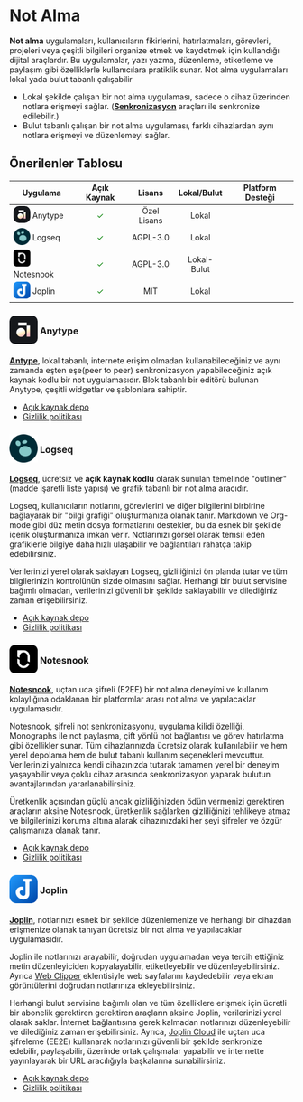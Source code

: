 <!-- NOTLAR
 - Bu kategoride lokal ve bulut tabanlı not alma uygulamaları ayrı ayrı eklenebilir- tek bir tabloda belirtilebilir ancak lokal ve bulut tabanlı not alma uygulamalarının farkı anlatılmalıdır.
 - Tablo eklemeyi unutmayın
 - Uygun görseller eklemeyi unutmayın.
 - İçerik kuralları ve ekleme yapmak sayfalarını ziyaret edebilirsiniz -->

# Not Alma

**Not alma** uygulamaları, kullanıcıların fikirlerini, hatırlatmaları, görevleri, projeleri veya çeşitli bilgileri organize etmek ve kaydetmek için kullandığı dijital araçlardır. Bu uygulamalar, yazı yazma, düzenleme, etiketleme ve paylaşım gibi özelliklerle kullanıcılara pratiklik sunar. Not alma uygulamaları lokal yada bulut tabanlı çalışabilir

- Lokal şekilde çalışan bir not alma uygulaması, sadece o cihaz üzerinden notlara erişmeyi sağlar. ([**Senkronizasyon**](https://guvendekal.org/#/senkronizasyon) araçları ile senkronize edilebilir.)
- Bulut tabanlı çalışan bir not alma uygulaması, farklı cihazlardan aynı notlara erişmeyi ve düzenlemeyi sağlar.

## Önerilenler Tablosu

| Uygulama | Açık Kaynak | Lisans | Lokal/Bulut | Platform Desteği |
|----------|:-----------:|:------:|:-----------:|:----------------:|
| <span style="display: inline-block; vertical-align: middle;"><img src="docs/images/anytype.png" alt="Anytype" style="width: 30px; height: 30px; border-radius: 10px;"> </span> <span style="display: inline-block; vertical-align: middle;"> Anytype </span> | <span style="color: green;">✓</span> | Özel Lisans | Lokal | <i class="fa-brands fa-windows"></i> <i class="fa-brands fa-apple"></i> <i class="fa-brands fa-linux"></i> <i class="fa-brands fa-android"></i> <i class="fa-brands fa-app-store-ios"></i>  |
| <span style="display: inline-block; vertical-align: middle;"><img src="docs/images/logseq-icon.png" alt="logseq" style="width: 30px; height: 30px;"> </span> <span style="display: inline-block; vertical-align: middle;"> Logseq </span> | <span style="color: green;">✓</span> | AGPL-3.0 | Lokal | <i class="fa-brands fa-windows"></i> <i class="fa-brands fa-apple"></i> <i class="fa-brands fa-linux"></i> <i class="fa-brands fa-android"></i> <i class="fa-brands fa-app-store-ios"></i> |
| <span style="display: inline-block; vertical-align: middle;"><img src="docs/images/notesnook-icon.png" alt="notesnook" style="width: 30px; height: 30px;"> </span> <span style="display: inline-block; vertical-align: middle;"> Notesnook </span> | <span style="color: green;">✓</span> | AGPL-3.0 | Lokal-Bulut | <i class="fa-solid fa-globe"></i> <i class="fa-brands fa-windows"></i> <i class="fa-brands fa-apple"></i> <i class="fa-brands fa-linux"></i> <i class="fa-brands fa-android"></i> <i class="fa-brands fa-app-store-ios"></i> |
| <span style="display: inline-block; vertical-align: middle;"><img src="docs/images/joplin-icon.png" alt="joplin" style="width: 30px; height: 30px;"> </span> <span style="display: inline-block; vertical-align: middle;"> Joplin </span> | <span style="color: green;">✓</span> | MIT| Lokal | <i class="fa-brands fa-windows"></i> <i class="fa-brands fa-apple"></i> <i class="fa-brands fa-linux"></i> <i class="fa-brands fa-android"></i> <i class="fa-brands fa-app-store-ios"></i> |

### <span style="display: inline-block; vertical-align: middle;"><img src="docs/images/anytype.png" alt="Anytype" style="width: 50px; height: 50px; border-radius: 10px;"> </span> <span style="display: inline-block; vertical-align: middle;"> Anytype

[**Antype**](https://anytype.io/), lokal tabanlı, internete erişim olmadan kullanabileceğiniz ve aynı zamanda eşten eşe(peer to peer) senkronizasyon yapabileceğiniz açık kaynak kodlu bir not uygulamasıdır. Blok tabanlı bir editörü bulunan Anytype, çeşitli widgetlar ve şablonlara sahiptir.

- [Açık kaynak depo](https://github.com/anyproto/anytype-ts)
- [Gizlilik politikası](https://anytype.io/website_privacy)

### <span style="display: inline-block; vertical-align: middle;"><img src="docs/images/logseq-icon.png" alt="logseq" style="width: 50px; height: 50px;"> </span> <span style="display: inline-block; vertical-align: middle;"> Logseq

[**Logseq**](https://logseq.com/), ücretsiz ve **açık kaynak kodlu** olarak sunulan temelinde "outliner" (madde işaretli liste yapısı) ve grafik tabanlı bir not alma aracıdır.

Logseq, kullanıcıların notlarını, görevlerini ve diğer bilgilerini birbirine bağlayarak bir "bilgi grafiği" oluşturmanıza olanak tanır. Markdown ve Org-mode gibi düz metin dosya formatlarını destekler, bu da esnek bir şekilde içerik oluşturmanıza imkan verir. Notlarınızı görsel olarak temsil eden grafiklerle bilgiye daha hızlı ulaşabilir ve bağlantıları rahatça takip edebilirsiniz.

Verilerinizi yerel olarak saklayan Logseq, gizliliğinizi ön planda tutar ve tüm bilgilerinizin kontrolünün sizde olmasını sağlar. Herhangi bir bulut servisine bağımlı olmadan, verilerinizi güvenli bir şekilde saklayabilir ve dilediğiniz zaman erişebilirsiniz.

- [Açık kaynak depo](https://github.com/logseq/logseq)
- [Gizlilik politikası](https://logseq.com/privacy-policy)

### <span style="display: inline-block; vertical-align: middle;"><img src="docs/images/notesnook-icon.png" alt="notesnook" style="width: 50px; height: 50px;"> </span> <span style="display: inline-block; vertical-align: middle;"> Notesnook

[**Notesnook**](https://notesnook.com/), uçtan uca şifreli (E2EE) bir not alma deneyimi ve kullanım kolaylığına odaklanan bir platformlar arası not alma ve yapılacaklar uygulamasıdır.

Notesnook, şifreli not senkronizasyonu, uygulama kilidi özelliği, Monographs ile not paylaşma, çift yönlü not bağlantısı ve görev hatırlatma gibi özellikler sunar. Tüm cihazlarınızda ücretsiz olarak kullanılabilir ve hem yerel depolama hem de bulut tabanlı kullanım seçenekleri mevcuttur. Verilerinizi yalnızca kendi cihazınızda tutarak tamamen yerel bir deneyim yaşayabilir veya çoklu cihaz arasında senkronizasyon yaparak bulutun avantajlarından yararlanabilirsiniz.

Üretkenlik açısından güçlü ancak gizliliğinizden ödün vermenizi gerektiren araçların aksine Notesnook, üretkenlik sağlarken gizliliğinizi tehlikeye atmaz ve bilgilerinizi koruma altına alarak cihazınızdaki her şeyi şifreler ve özgür çalışmanıza olanak tanır.

- [Açık kaynak depo](https://github.com/streetwriters/notesnook)
- [Gizlilik politikası](https://notesnook.com/privacy/)

### <span style="display: inline-block; vertical-align: middle;"><img src="docs/images/joplin-icon.png" alt="joplin" style="width: 50px; height: 50px;"> </span> <span style="display: inline-block; vertical-align: middle;"> Joplin

[**Joplin**](https://joplinapp.org/), notlarınızı esnek bir şekilde düzenlemenize ve herhangi bir cihazdan erişmenize olanak tanıyan ücretsiz bir not alma ve yapılacaklar uygulamasıdır.

Joplin ile notlarınızı arayabilir, doğrudan uygulamadan veya tercih ettiğiniz metin düzenleyiciden kopyalayabilir, etiketleyebilir ve düzenleyebilirsiniz. Ayrıca [Web Clipper](https://joplinapp.org/help/apps/clipper/) eklentisiyle web sayfalarını kaydedebilir veya ekran görüntülerini doğrudan notlarınıza ekleyebilirsiniz.

Herhangi bulut servisine bağımlı olan ve tüm özelliklere erişmek için ücretli bir abonelik gerektiren gerektiren araçların aksine Joplin, verilerinizi yerel olarak saklar. İnternet bağlantısına gerek kalmadan notlarınızı düzenleyebilir ve dilediğiniz zaman erişebilirsiniz. Ayrıca, [Joplin Cloud](https://joplinapp.org/plans/) ile uçtan uca şifreleme (EE2E) kullanarak notlarınızı güvenli bir şekilde senkronize edebilir, paylaşabilir, üzerinde ortak çalışmalar yapabilir ve internette yayınlayarak bir URL aracılığıyla başkalarına sunabilirsiniz.

- [Açık kaynak depo](https://github.com/laurent22/joplin/)
- [Gizlilik politikası](https://joplinapp.org/privacy/)
